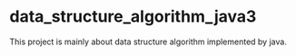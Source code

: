 # data_structure_algorithm_java3
This project is mainly about data structure algorithm implemented by java.
